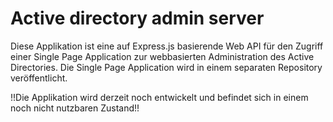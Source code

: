# Active directory admin server

Diese Applikation ist eine auf Express.js basierende Web API für den Zugriff einer Single Page Application zur webbasierten Administration des Active Directories. Die Single Page Application wird in einem separaten Repository veröffentlicht.

!!Die Applikation wird derzeit noch entwickelt und befindet sich in einem noch nicht nutzbaren Zustand!!